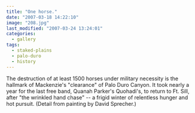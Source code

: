 ```yaml
---
title: "One horse."
date: "2007-03-18 14:22:10"
image: "208.jpg"
last_modified: "2007-03-24 13:24:01"
categories:
  - gallery
tags:
  - staked-plains
  - palo-duro
  - history  
---
```


The destruction of at least 1500 horses under military necessity is the hallmark of Mackenzie's "clearance" of Palo Duro Canyon. It took nearly a year for the last free band, Quanah Parker's Quohadi's, to return to Ft. Sill, after "the wrinkled hand chase" -- a frigid winter of relentless hunger and hot pursuit. (Detail from painting by David Sprecher.)
